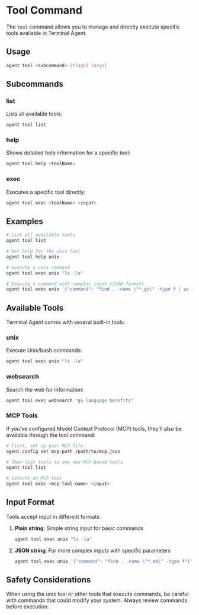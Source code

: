 # Tool Command

The `tool` command allows you to manage and directly execute specific tools available in Terminal Agent.

## Usage

```sh
agent tool <subcommand> [flags] [args]
```

## Subcommands

### list

Lists all available tools:

```sh
agent tool list
```

### help

Shows detailed help information for a specific tool:

```sh
agent tool help <toolName>
```

### exec

Executes a specific tool directly:

```sh
agent tool exec <toolName> <input>
```

## Examples

```sh
# List all available tools
agent tool list

# Get help for the unix tool
agent tool help unix

# Execute a unix command
agent tool exec unix "ls -la"

# Execute a command with complex input (JSON format)
agent tool exec unix '{"command": "find . -name \"*.go\" -type f | wc -l"}'
```

## Available Tools

Terminal Agent comes with several built-in tools:

### unix

Execute Unix/bash commands:

```sh
agent tool exec unix "ls -la"
```

### websearch

Search the web for information:

```sh
agent tool exec websearch "go language benefits"
```

### MCP Tools

If you've configured Model Context Protocol (MCP) tools, they'll also be available through the tool command:

```sh
# First, set up your MCP file
agent config set mcp-path /path/to/mcp.json

# Then list tools to see new MCP-based tools
agent tool list

# Execute an MCP tool
agent tool exec <mcp-tool-name> <input>
```

## Input Format

Tools accept input in different formats:

1. **Plain string**: Simple string input for basic commands
   ```sh
   agent tool exec unix "ls -la"
   ```

2. **JSON string**: For more complex inputs with specific parameters
   ```sh
   agent tool exec unix '{"command": "find . -name \"*.md\" -type f"}'
   ```

## Safety Considerations

When using the unix tool or other tools that execute commands, be careful with commands that could modify your system. Always review commands before execution.
